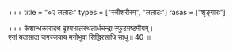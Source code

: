 +++
title = "०२ ललाटः"
types = ["स्त्रीशरीरम्", "ललाटः"]
rasas = ["शृङ्गारः"]

+++
केशान्धकारादथ दृश्यभालस्थलार्धचन्द्रा स्फुटमष्टमीयम्।  
एनां यदासाद्य जगज्जयाय मनोभुवा सिद्धिरसाधि साधु॥ 40 ॥  